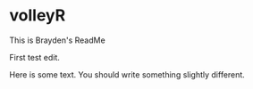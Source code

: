 # volleyR

This is Brayden's ReadMe

First test edit.

Here is some text. You should write something slightly different.
